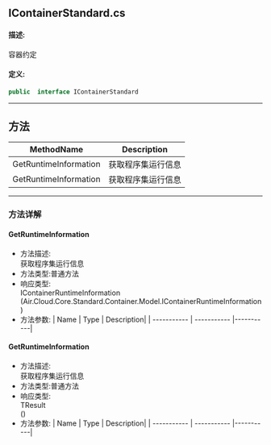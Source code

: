 ## IContainerStandard.cs 


#### 描述:


容器约定


#### 定义: 
``` csharp
public  interface IContainerStandard
```
---
## 方法 
| MethodName      | Description | 
| ----------- | ----------- |
| GetRuntimeInformation | 获取程序集运行信息 |
| GetRuntimeInformation | 获取程序集运行信息 |
---
### 方法详解 
####  GetRuntimeInformation
* 方法描述:<br> 获取程序集运行信息
* 方法类型:普通方法
* 响应类型:<br> IContainerRuntimeInformation <br> (Air.Cloud.Core.Standard.Container.Model.IContainerRuntimeInformation)
* 方法参数:
| Name      | Type | Description|
| ----------- | ----------- |-----------|
####  GetRuntimeInformation
* 方法描述:<br> 获取程序集运行信息
* 方法类型:普通方法
* 响应类型:<br> TResult <br> ()
* 方法参数:
| Name      | Type | Description|
| ----------- | ----------- |-----------|
